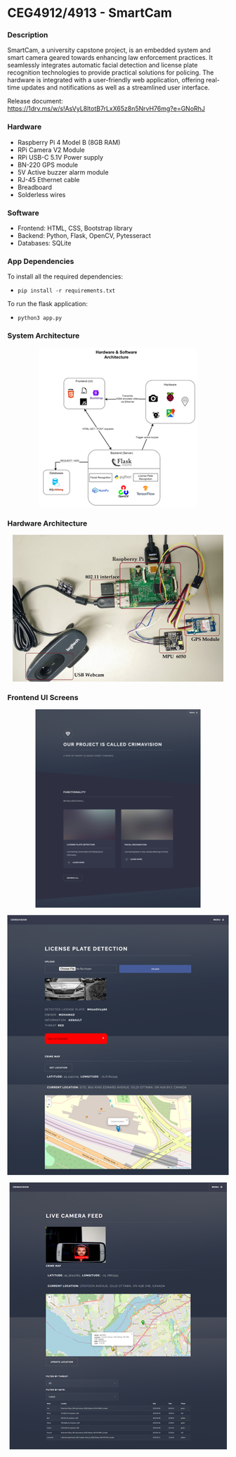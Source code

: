 # CEG4912/4913 - SmartCam

### Description

SmartCam, a university capstone project, is an embedded system and smart camera geared towards enhancing law enforcement practices. It seamlessly integrates automatic facial detection and license plate recognition technologies to provide practical solutions for policing. The hardware is integrated with a user-friendly web application, offering real-time updates and notifications as well as a streamlined user interface.

Release document: https://1drv.ms/w/s!AsVyL8ltotB7rLxX65z8n5NrvH76mg?e=GNoRhJ

### Hardware

* Raspberry Pi 4 Model B (8GB RAM)
* RPi Camera V2 Module
* RPi USB-C 5.1V Power supply
* BN-220 GPS module
* 5V Active buzzer alarm module
* RJ-45 Ethernet cable
* Breadboard
* Solderless wires

### Software

* Frontend: HTML, CSS, Bootstrap library
* Backend: Python, Flask, OpenCV, Pytesseract
* Databases: SQLite

### App Dependencies

To install all the required dependencies: 

* `pip install -r requirements.txt`

To run the flask application:

* `python3 app.py`


### System Architecture

<p align="center">
    <img src="./documentation/system-architecture.png" />
</p>

### Hardware Architecture

<p align="center">
    <img src="./documentation/hardware-system.png" width="480" />
</p>

### Frontend UI Screens
<p align="center">
    <img src="./documentation/Home-screen.png" />
</p>

<p align="center">
    <img src="./documentation/Plate-upload.png" />
</p>

<p align="center">
    <img src="./documentation/Realtime-tracking.png" />
</p>
